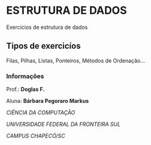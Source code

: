 # ESTRUTURA DE DADOS

Exercícios de estrutura de dados

## Tipos de exercicíos

Filas, Pilhas, Listas, Ponteiros, Métodos de Ordenação...

### Informações

Prof.: **Doglas F.**

Aluna: **Bárbara Pegoraro Markus**

*CIÊNCIA DA COMPUTAÇÃO*

*UNIVERSIDADE FEDERAL DA FRONTEIRA SUL*

*CAMPUS CHAPECÓ/SC*

